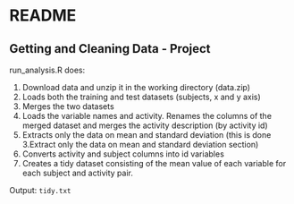 README
================

Getting and Cleaning Data - Project
-----------------------------------

run\_analysis.R does:

1.  Download data and unzip it in the working directory (data.zip)
2.  Loads both the training and test datasets (subjects, x and y axis)
3.  Merges the two datasets
4.  Loads the variable names and activity. Renames the columns of the merged dataset and merges the activity description (by activity id)
5.  Extracts only the data on mean and standard deviation (this is done 3.Extract only the data on mean and standard deviation section) 
6.  Converts activity and subject columns into id variables
7.  Creates a tidy dataset consisting of the mean value of each variable for each subject and activity pair.  

Output: `tidy.txt`
